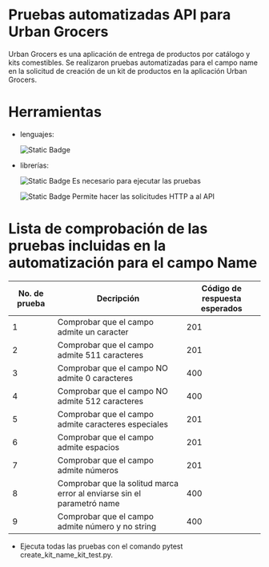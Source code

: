 # Pruebas automatizadas API para Urban Grocers 
Urban Grocers es una aplicación de entrega de productos por catálogo y kits comestibles. Se realizaron pruebas automatizadas para el campo name en la solicitud de creación de un kit de productos en la aplicación Urban Grocers. 

# Herramientas 
- lenguajes:

  ![Static Badge](https://img.shields.io/badge/Python-%233776AB?style=for-the-badge&logo=python&logoColor=white)

- librerías:
  
  ![Static Badge](https://img.shields.io/badge/Pytest-%230A9EDC?style=for-the-badge&logo=pytest&logoColor=white) Es necesario para ejecutar las pruebas
  
  ![Static Badge](https://img.shields.io/badge/Request-%2368BC71?style=for-the-badge) Permite hacer las solicitudes HTTP a al API

# Lista de comprobación de las pruebas incluidas en la automatización para el campo Name

  | No. de prueba | Decripción | Código de respuesta esperados |
|--------------|--------------|--------------|
| 1 | Comprobar que el campo admite un caracter| 201 |
| 2 | Comprobar que el campo admite 511 caracteres| 201|
| 3 | Comprobar que el campo NO admite 0 caracteres | 400|
| 4 | Comprobar que el campo NO admite 512 caracteres | 400 |
| 5 | Comprobar que el campo admite caracteres especiales| 201|
| 6 | Comprobar que el campo admite espacios | 201|
| 7 | Comprobar que el campo admite números | 201 |
| 8 | Comprobar que la solitud marca error al enviarse sin el parametró name| 400 |
| 9 | Comprobar que el campo admite número y no string | 400 |


- Ejecuta todas las pruebas con el comando pytest create_kit_name_kit_test.py.


